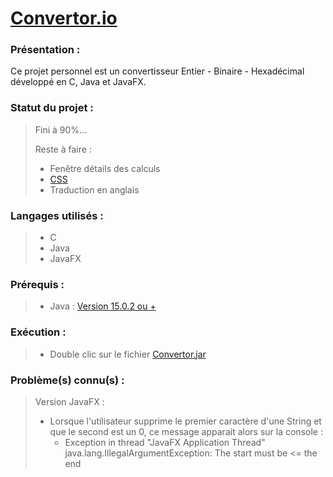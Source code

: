 # [Convertor.io](https://github.com/ErwannGauthier/Project_Convertor)

### **Présentation** :

Ce projet personnel est un convertisseur Entier - Binaire - Hexadécimal développé en C, Java et JavaFX.

### **Statut du projet** :

>Fini à 90%...
>
>Reste à faire :
>- Fenêtre détails des calculs
>- [CSS](https://www.figma.com/file/etyVnqLL2l4kl56LSGNwsc/Convertor.io?node-id=0%3A1)
>- Traduction en anglais

### **Langages utilisés :**

>- C
>- Java
>- JavaFX

### **Prérequis :**

>- Java : [Version 15.0.2 ou +](https://www.oracle.com/java/technologies/javase/jdk15-archive-downloads.html)


### **Exécution :**
>- Double clic sur le fichier [Convertor.jar](https://github.com/ErwannGauthier/Project_Convertor/blob/master/JavaFX/Convertor.jar) 

### **Problème(s) connu(s) :**
> Version JavaFX :
>
> - Lorsque l'utilisateur supprime le premier caractère d'une String et que le second est un 0, ce message apparait alors sur la console :
>    - Exception in thread "JavaFX Application Thread" java.lang.IllegalArgumentException: The start must be <= the end